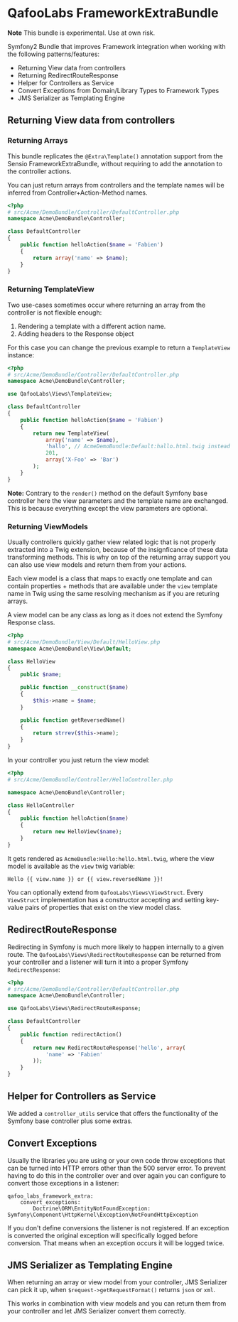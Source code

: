 # QafooLabs FrameworkExtraBundle

**Note** This bundle is experimental. Use at own risk.

Symfony2 Bundle that improves Framework integration when working with the
following patterns/features:

- Returning View data from controllers
- Returning RedirectRouteResponse
- Helper for Controllers as Service
- Convert Exceptions from Domain/Library Types to Framework Types
- JMS Serializer as Templating Engine

## Returning View data from controllers

### Returning Arrays

This bundle replicates the ``@Extra\Template()`` annotation support
from the Sensio FrameworkExtraBundle, without requiring to add the annotation
to the controller actions.

You can just return arrays from controllers and the template names will
be inferred from Controller+Action-Method names.

```php
<?php
# src/Acme/DemoBundle/Controller/DefaultController.php
namespace Acme\DemoBundle\Controller;

class DefaultController
{
    public function helloAction($name = 'Fabien')
    {
        return array('name' => $name);
    }
}
```

### Returning TemplateView

Two use-cases sometimes occur where returning an array from the controller is not flexible enough:

1. Rendering a template with a different action name.
2. Adding headers to the Response object

For this case you can change the previous example to return a ``TemplateView`` instance:

```php
<?php
# src/Acme/DemoBundle/Controller/DefaultController.php
namespace Acme\DemoBundle\Controller;

use QafooLabs\Views\TemplateView;

class DefaultController
{
    public function helloAction($name = 'Fabien')
    {
        return new TemplateView(
            array('name' => $name),
            'hallo', // AcmeDemoBundle:Default:hallo.html.twig instead of hello.html.twig
            201,
            array('X-Foo' => 'Bar')
        );
    }
}
```

**Note:** Contrary to the ``render()`` method on the default Symfony base controller
here the view parameters and the template name are exchanged. This is because
everything except the view parameters are optional.

### Returning ViewModels

Usually controllers quickly gather view related logic that is not properly
extracted into a Twig extension, because of the insignficance of these data
transforming methods. This is why on top of the returning array support you can
also use view models and return them from your actions.

Each view model is a class that maps to exactly one template and can contain
properties + methods that are available under the ``view`` template name in
Twig using the same resolving mechanism as if you are returing arrays.

A view model can be any class as long as it does not extend the Symfony
Response class.

```php
<?php
# src/Acme/DemoBundle/View/Default/HelloView.php
namespace Acme\DemoBundle\View\Default;

class HelloView
{
    public $name;

    public function __construct($name)
    {
        $this->name = $name;
    }

    public function getReversedName()
    {
        return strrev($this->name);
    }
}
```

In your controller you just return the view model:

```php
<?php
# src/Acme/DemoBundle/Controller/HelloController.php

namespace Acme\DemoBundle\Controller;

class HelloController
{
    public function helloAction($name)
    {
        return new HelloView($name);
    }
}
```

It gets rendered as ``AcmeBundle:Hello:hello.html.twig``,
where the view model is available as the ``view`` twig variable:

```
Hello {{ view.name }} or {{ view.reversedName }}!
```

You can optionally extend from ``QafooLabs\Views\ViewStruct``.
Every ``ViewStruct`` implementation has a constructor accepting and setting
key-value pairs of properties that exist on the view model class.

## RedirectRouteResponse

Redirecting in Symfony is much more likely to happen internally to a given
route. The ``QafooLabs\Views\RedirectRouteResponse`` can be returned from
your controller and a listener will turn it into a proper Symfony ``RedirectResponse``:

```php
<?php
# src/Acme/DemoBundle/Controller/DefaultController.php
namespace Acme\DemoBundle\Controller;

use QafooLabs\Views\RedirectRouteResponse;

class DefaultController
{
    public function redirectAction()
    {
        return new RedirectRouteResponse('hello', array(
            'name' => 'Fabien'
        ));
    }
}
```

## Helper for Controllers as Service

We added a ``controller_utils`` service that offers the functionality
of the Symfony base controller plus some extras.

## Convert Exceptions

Usually the libraries you are using or your own code throw exceptions that can be turned
into HTTP errors other than the 500 server error. To prevent having to do this in the controller
over and over again you can configure to convert those exceptions in a listener:

    qafoo_labs_framework_extra:
        convert_exceptions:
            Doctrine\ORM\EntityNotFoundException: Symfony\Component\HttpKernel\Exception\NotFoundHttpException

If you don't define conversions the listener is not registered. If an exception is converted
the original exception will specifically logged before conversion. That means when an exception
occurs it will be logged twice.

## JMS Serializer as Templating Engine

When returning an array or view model from your controller, JMS Serializer
can pick it up, when ``$request->getRequestFormat()`` returns `json` or `xml`.

This works in combination with view models and you can return them from your
controller and let JMS Serializer convert them correctly.
